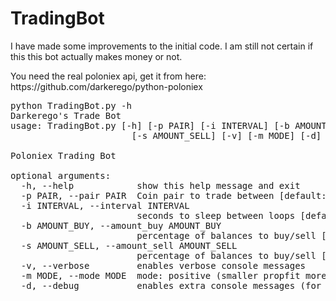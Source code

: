 # TradingBot


<p> I have made some improvements to the initial code. I am still not certain if this this bot actually makes money or not. </p>
<p> You need the real poloniex api, get it from here: https://github.com/darkerego/python-poloniex </p>

<pre>
python TradingBot.py -h
Darkerego's Trade Bot
usage: TradingBot.py [-h] [-p PAIR] [-i INTERVAL] [-b AMOUNT_BUY]
                       [-s AMOUNT_SELL] [-v] [-m MODE] [-d]

Poloniex Trading Bot

optional arguments:
  -h, --help            show this help message and exit
  -p PAIR, --pair PAIR  Coin pair to trade between [default: BTC_ETH]
  -i INTERVAL, --interval INTERVAL
                        seconds to sleep between loops [default: 1]
  -b AMOUNT_BUY, --amount_buy AMOUNT_BUY
                        percentage of balances to buy/sell [default: 0.99]
  -s AMOUNT_SELL, --amount_sell AMOUNT_SELL
                        percentage of balances to buy/sell [default: 1.02]
  -v, --verbose         enables verbose console messages
  -m MODE, --mode MODE  mode: positive (smaller propfit more often) or normal
  -d, --debug           enables extra console messages (for debugging)
</pre>
